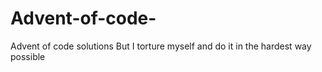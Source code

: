 # Advent-of-code-
Advent of code solutions
But I torture myself and do it in the hardest way possible
